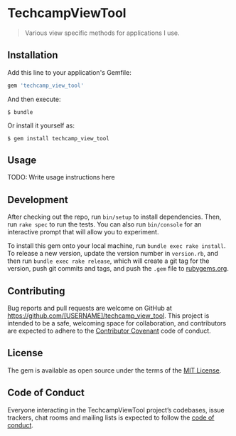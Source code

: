 # TechcampViewTool

> Various view specific methods for applications I use.

## Installation

Add this line to your application's Gemfile:

```ruby
gem 'techcamp_view_tool'
```

And then execute:

    $ bundle

Or install it yourself as:

    $ gem install techcamp_view_tool

## Usage

TODO: Write usage instructions here

## Development

After checking out the repo, run `bin/setup` to install dependencies. Then, run `rake spec` to run the tests. You can also run `bin/console` for an interactive prompt that will allow you to experiment.

To install this gem onto your local machine, run `bundle exec rake install`. To release a new version, update the version number in `version.rb`, and then run `bundle exec rake release`, which will create a git tag for the version, push git commits and tags, and push the `.gem` file to [rubygems.org](https://rubygems.org).

## Contributing

Bug reports and pull requests are welcome on GitHub at https://github.com/[USERNAME]/techcamp_view_tool. This project is intended to be a safe, welcoming space for collaboration, and contributors are expected to adhere to the [Contributor Covenant](http://contributor-covenant.org) code of conduct.

## License

The gem is available as open source under the terms of the [MIT License](https://opensource.org/licenses/MIT).

## Code of Conduct

Everyone interacting in the TechcampViewTool project’s codebases, issue trackers, chat rooms and mailing lists is expected to follow the [code of conduct](https://github.com/[USERNAME]/techcamp_view_tool/blob/master/CODE_OF_CONDUCT.md).

